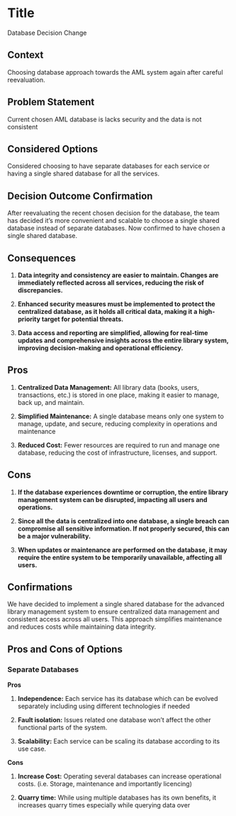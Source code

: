 # Title

Database Decision Change

## Context

Choosing database approach towards the AML system again after careful reevaluation.

## Problem Statement 

Current chosen AML database is lacks security and the data is not consistent   

## Considered Options 

Considered choosing to have separate databases for each service or having a single shared database for all the services. 

## Decision Outcome Confirmation 

After reevaluating the recent chosen decision for the database, the team has decided it’s more convenient and scalable to choose a single shared database instead of separate databases. Now confirmed to have chosen a single shared database. 

## Consequences  

1. **Data integrity and consistency are easier to maintain. Changes are immediately reflected across all services, reducing the risk of discrepancies.**

2. **Enhanced security measures must be implemented to protect the centralized database, as it holds all critical data, making it a high-priority target for potential threats.**

3. **Data access and reporting are simplified, allowing for real-time updates and comprehensive insights across the entire library system, improving decision-making and operational efficiency.**

## Pros 

1. **Centralized Data Management:** All library data (books, users, transactions, etc.) is stored in one place, making it easier to manage, back up, and maintain. 

2. **Simplified Maintenance:** A single database means only one system to manage, update, and secure, reducing complexity in operations and maintenance 

3. **Reduced Cost:** Fewer resources are required to run and manage one database, reducing the cost of infrastructure, licenses, and support. 


## Cons 

1. **If the database experiences downtime or corruption, the entire library management system can be disrupted, impacting all users and operations.**

2. **Since all the data is centralized into one database, a single breach can compromise all sensitive information. If not properly secured, this can be a major vulnerability.**

3. **When updates or maintenance are performed on the database, it may require the entire system to be temporarily unavailable, affecting all users.**


## Confirmations 

We have decided to implement a single shared database for the advanced library management system to ensure centralized data management and consistent access across all users. This approach simplifies maintenance and reduces costs while maintaining data integrity. 

## Pros and Cons of Options 

### Separate Databases 

**Pros**

1. **Independence:** Each service has its database which can be evolved separately including using different technologies if needed  

2. **Fault isolation:** Issues related one database won’t affect the other functional parts of the system.  

3. **Scalability:** Each service can be scaling its database according to its use case. 

 

**Cons**

1. **Increase Cost:** Operating several databases can increase operational costs. (i.e. Storage, maintenance and importantly licencing) 

2. **Quarry time:** While using multiple databases has its own benefits, it increases quarry times especially while querying data over 

 








 

